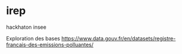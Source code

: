 # irep
hackhaton insee

Exploration des bases https://www.data.gouv.fr/en/datasets/registre-francais-des-emissions-polluantes/
